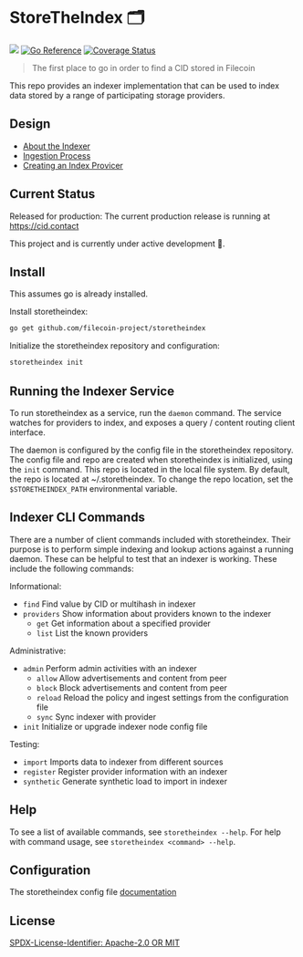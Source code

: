 # StoreTheIndex 🗂️
[![](https://img.shields.io/badge/made%20by-Protocol%20Labs-blue.svg?style=flat-square)](https://protocol.ai)
[![Go Reference](https://pkg.go.dev/badge/github.com/filecoin-project/storetheindex.svg)](https://pkg.go.dev/github.com/filecoin-project/storetheindex)
[![Coverage Status](https://codecov.io/gh/filecoin-project/storetheindex/branch/main/graph/badge.svg)](https://codecov.io/gh/filecoin-project/storetheindex/branch/main)
> The first place to go in order to find a CID stored in Filecoin

This repo provides an indexer implementation that can be used to index data stored by a range of participating storage providers.

## Design
- [About the Indexer](https://github.com/filecoin-project/storetheindex/blob/main/doc/indexer_about.md#about-the-indexer)
- [Ingestion Process](https://github.com/filecoin-project/storetheindex/blob/main/doc/ingest.md#providing-data-to-a-network-indexer)
- [Creating an Index Provicer](https://github.com/filecoin-project/storetheindex/blob/main/doc/creating-an-index-provider.md#creating-an-index-provider)

## Current Status
Released for production: The current production release is running at https://cid.contact 

This project and is currently under active development 🚧.  

## Install
This assumes go is already installed.

Install storetheindex:
```sh
go get github.com/filecoin-project/storetheindex
```

Initialize the storetheindex repository and configuration:
```sh
storetheindex init
```

## Running the Indexer Service
To run storetheindex as a service, run the `daemon` command. The service watches for providers to index, and exposes a query / content routing client interface.

The daemon is configured by the config file in the storetheindex repository. The config file and repo are created when storetheindex is initialized, using the `init` command. This repo is located in the local file system. By default, the repo is located at ~/.storetheindex. To change the repo location, set the `$STORETHEINDEX_PATH` environmental variable.

## Indexer CLI Commands
There are a number of client commands included with storetheindex. Their purpose is to perform simple indexing and lookup actions against a running daemon.  These can be helpful to test that an indexer is working. These include the following commands:

Informational:

- `find` Find value by CID or multihash in indexer
- `providers` Show information about providers known to the indexer
  - `get` Get information about a specified provider
  - `list` List the known providers

Administrative:

- `admin` Perform admin activities with an indexer
  - `allow` Allow advertisements and content from peer
  - `block` Block advertisements and content from peer
  - `reload` Reload the policy and ingest settings from the configuration file
  - `sync` Sync indexer with provider
- `init` Initialize or upgrade indexer node config file

Testing:

- `import` Imports data to indexer from different sources
- `register` Register provider information with an indexer
- `synthetic` Generate synthetic load to import in indexer

## Help
To see a list of available commands, see `storetheindex --help`. For help with command usage, see `storetheindex <command> --help`.


## Configuration
The storetheindex config file [documentation](https://github.com/filecoin-project/storetheindex/blob/main/doc/config.md#the-storetheindex-config-file)

## License
[SPDX-License-Identifier: Apache-2.0 OR MIT](LICENSE.md)

